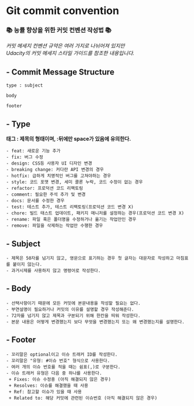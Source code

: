 # Git commit convention

### :books: 능률 향상을 위한 커밋 컨벤션 작성법 :books:

*커밋 메세지 컨벤션 규약은 여러 가지로 나뉘어져 있지만* <br>
*Udacity의 커밋 메세지 스타일 가이드를 참조한 내용입니다.*



## - Commit Message Structure 
```
type : subject

body

footer
```

## - Type 
**태그 : 제목의 형태이며, :뒤에만 space가 있음에 유의한다.**
```
- feat: 새로운 기능 추가
- fix: 버그 수정
- design: CSS등 사용자 UI 디자인 변경
- breaking change: 커다란 API 변경의 경우
- hotfix: 급하게 치명적인 버그를 고쳐야하는 경우
- style: 코드 포맷 변경, 세미 콜론 누락, 코드 수정이 없는 경우
- refactor: 프로덕션 코드 리팩토링
- comment: 필요한 주석 추가 및 변경
- docs: 문서를 수정한 경우
- test: 테스트 추가, 테스트 리팩토링(프로덕션 코드 변경 X)
- chore: 빌드 태스트 업데이트, 패키지 매니저를 설정하는 경우(프로덕션 코드 변경 X)
- rename: 파일 혹은 폴더명을 수정하거나 옮기는 작업만인 경우
- remove: 파일을 삭제하는 작업만 수행한 경우
```

## - Subject
```
- 제목은 50자를 넘기지 않고, 영문으로 표기하는 경우 첫 글자는 대문자로 작성하고 마침표를 붙이지 않는다.
- 과거시제를 사용하지 않고 명령어로 작성한다.
```

## - Body
```
- 선택사항이기 때문에 모든 커밋에 본문내용을 작성할 필요는 없다.
- 부연설명이 필요하거나 커밋의 이유를 설명할 경우 작성해준다.
- 72자를 넘기지 않고 제목과 구분되기 위해 한칸을 띄워 작성한다.
- 본문 내용은 어떻게 변경했는지 보다 무엇을 변경했는지 또는 왜 변경했는지를 설명한다.
```

## - Footer 
```
- 꼬리말은 optional이고 이슈 트래커 ID를 작성한다.
- 꼬리말은 "유형: #이슈 번호" 형식으로 사용한다.
- 여러 개의 이슈 번호를 적을 때는 쉼표(,)로 구분한다.
- 이슈 트래커 유형은 다음 중 하나를 사용한다.
 + Fixes: 이슈 수정중 (아직 해결되지 않은 경우)
 + Resolves: 이슈를 해결했을 때 사용
 + Ref: 참고할 이슈가 있을 때 사용
 + Related to: 해당 커밋에 관련된 이슈번호 (아직 해결되지 않은 경우)
```


















